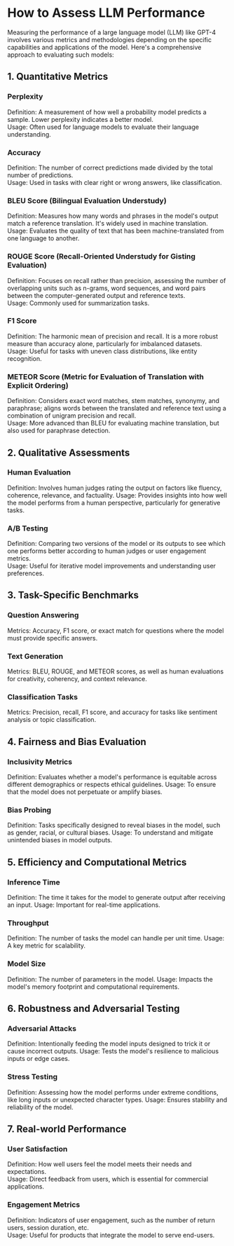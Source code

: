 
# How to Assess LLM Performance

Measuring the performance of a large language model (LLM) like GPT-4 involves various metrics and methodologies depending on the specific capabilities and applications of the model. Here's a comprehensive approach to evaluating such models:

## 1. Quantitative Metrics
### Perplexity
Definition: A measurement of how well a probability model predicts a sample. Lower perplexity indicates a better model. <br>
Usage: Often used for language models to evaluate their language understanding.
### Accuracy
Definition: The number of correct predictions made divided by the total number of predictions.<br>
Usage: Used in tasks with clear right or wrong answers, like classification.
### BLEU Score (Bilingual Evaluation Understudy)
Definition: Measures how many words and phrases in the model's output match a reference translation. It's widely used in machine translation.<br>
Usage: Evaluates the quality of text that has been machine-translated from one language to another.<br>
### ROUGE Score (Recall-Oriented Understudy for Gisting Evaluation)
Definition: Focuses on recall rather than precision, assessing the number of overlapping units such as n-grams, word sequences, and word pairs between the computer-generated output and reference texts.<br>
Usage: Commonly used for summarization tasks.<br>
### F1 Score
Definition: The harmonic mean of precision and recall. It is a more robust measure than accuracy alone, particularly for imbalanced datasets.<br>
Usage: Useful for tasks with uneven class distributions, like entity recognition.<br>
### METEOR Score (Metric for Evaluation of Translation with Explicit Ordering)
Definition: Considers exact word matches, stem matches, synonymy, and paraphrase; aligns words between the translated and reference text using a combination of unigram precision and recall. <br>
Usage: More advanced than BLEU for evaluating machine translation, but also used for paraphrase detection.
<br>
## 2. Qualitative Assessments
### Human Evaluation
Definition: Involves human judges rating the output on factors like fluency, coherence, relevance, and factuality.
Usage: Provides insights into how well the model performs from a human perspective, particularly for generative tasks.
### A/B Testing
Definition: Comparing two versions of the model or its outputs to see which one performs better according to human judges or user engagement metrics.
<br>Usage: Useful for iterative model improvements and understanding user preferences.
<br>
## 3. Task-Specific Benchmarks
### Question Answering
Metrics: Accuracy, F1 score, or exact match for questions where the model must provide specific answers.
### Text Generation
Metrics: BLEU, ROUGE, and METEOR scores, as well as human evaluations for creativity, coherency, and context relevance.
### Classification Tasks
Metrics: Precision, recall, F1 score, and accuracy for tasks like sentiment analysis or topic classification.
## 4. Fairness and Bias Evaluation
### Inclusivity Metrics
Definition: Evaluates whether a model's performance is equitable across different demographics or respects ethical guidelines.
Usage: To ensure that the model does not perpetuate or amplify biases.
### Bias Probing
Definition: Tasks specifically designed to reveal biases in the model, such as gender, racial, or cultural biases.
Usage: To understand and mitigate unintended biases in model outputs.
## 5. Efficiency and Computational Metrics
### Inference Time
Definition: The time it takes for the model to generate output after receiving an input.
Usage: Important for real-time applications.
### Throughput
Definition: The number of tasks the model can handle per unit time.
Usage: A key metric for scalability.
### Model Size
Definition: The number of parameters in the model.
Usage: Impacts the model's memory footprint and computational requirements.
## 6. Robustness and Adversarial Testing
### Adversarial Attacks
Definition: Intentionally feeding the model inputs designed to trick it or cause incorrect outputs.
Usage: Tests the model's resilience to malicious inputs or edge cases.
### Stress Testing
Definition: Assessing how the model performs under extreme conditions, like long inputs or unexpected character types.
Usage: Ensures stability and reliability of the model.
## 7. Real-world Performance
### User Satisfaction
Definition: How well users feel the model meets their needs and expectations. <br>
Usage: Direct feedback from users, which is essential for commercial applications.
### Engagement Metrics
Definition: Indicators of user engagement, such as the number of return users, session duration, etc. <br>
Usage: Useful for products that integrate the model to serve end-users.
